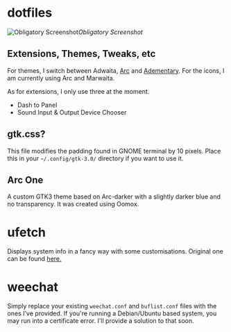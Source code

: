 # dotfiles

![Obligatory Screenshot](https://raw.githubusercontent.com/digiberk/dotfiles/master/screenshot.png)*Obligatory
Screenshot*

## Extensions, Themes, Tweaks, etc
For themes, I switch between Adwaita, [Arc](https://github.com/arc-design/arc-theme) and [Adementary](https://github.com/hrdwrrsk/adementary-theme). For the icons, I am currently using Arc and Marwaita.

As for extensions, I only use three at the moment.

* Dash to Panel
* Sound Input & Output Device Chooser

## gtk.css?
This file modifies the padding found in GNOME terminal by 10 pixels. Place this in your `~/.config/gtk-3.0/` directory if you want to use it.

## Arc One
A custom GTK3 theme based on Arc-darker with a slightly darker blue and no transparency. It was created using Oomox.

# ufetch
Displays system info in a fancy way with some customisations. Original one can be found [here.](https://gitlab.com/jschx/ufetch/)

# weechat
Simply replace your existing `weechat.conf` and `buflist.conf` files with the ones I've provided. If you're running a Debian/Ubuntu based system, you may run into a certificate error. I'll provide a solution to that soon.
